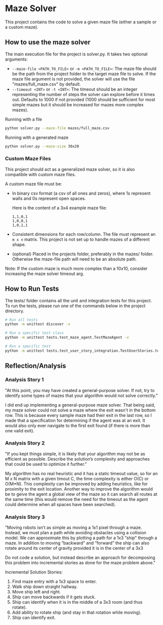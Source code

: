 # Maze Solver

This project contains the code to solve a given maze file (either a sample or a custom maze).

## How to use the maze solver

The main execution file for the project is solver.py. It takes two optional
arguments:

- `--maze-file <PATH_TO_FILE>` or `-m <PATH_TO_FILE>`: The maze file should be
    the path from the project folder to the target maze file to solve. If the 
    maze file argument is not provided, the solver will use the file
    "mazes/full_maze.csv" by default.
- `--timeout <INT>` or `-t <INT>`: The timeout should be an integer
    representing the number of steps the solver can explore before it times
    out. Defaults to 1000 if not provided (1000 should be sufficient for most
    simple mazes but it should be increased for mazes more complex mazes).

Running with a file
```bash
python solver.py --maze-file mazes/full_maze.csv
```

Running with a generated maze
```bash
python solver.py --maze-size 30x20
```

### Custom Maze Files

This project should act as a generalized maze solver, so it is also compatible
with custom maze files.


A custom maze file must be:
- In binary csv format (a csv of all ones and zeros), where 1s represent walls
  and 0s represent open spaces.
    
    Here is the content of a 3x4 example maze file:
    ```
    1,1,0,1
    1,0,0,1
    1,0,1,1
    ```
- Consistent dimensions for each row/column. The file must represent an `m x n`
  matrix. This project is not set up to handle mazes of a different shape.
- (optional) Placed in the projects folder, preferably in the mazes/ folder.
  Otherwise the maze-file path will need to be an absolute path.

Note: If the custom maze is much more complex than a 10x10, consider increasing the maze solver timeout arg.


## How to Run Tests

The tests/ folder contains all the unit and integration tests for this project.
To run the tests, please run one of the commands below in the project directory.

```bash
# Run all tests
python -m unittest discover -v

# Run a specific test class
python -m unittest tests.test_maze_agent.TestMazeAgent -v

# Run a specific test
python -m unittest tests.test_user_story_integration.TestUserStories.test_full_maze
```

## Reflection/Analysis

### Analysis Story 1
"At this point, you may have created a general-purpose solver. If not, try to identify some types of
mazes that your algorithm would not solve correctly."

I did end up implementing a general-purpose maze solver. That being said, my maze solver could not solve a maze where the exit wasn't in the bottom row. This is because every sample maze had their exit in the last row, so I made that a specification for determining if the agent was at an exit. It would also only ever navigate to the first exit found (if there is more than one valid exit).

### Analysis Story 2
"If you kept things simple, it is likely that your algorithm may not be as efficient as possible.
Describe the solution’s complexity and approaches that could be used to optimize it further."

My algorithm has no real heuristic and it has a static timeout value, so for an M x N matrix with a given timout C, the time complexity is either O(C) or O(M*N). This complexity can be improved by adding heuristics, like for proximity to the exit location. Another way to improve the algorithm would be to geive the agent a global view of the maze so it can search all routes at the same time (this would remove the need for the timeout as the agent could determine when all spaces have been searched).

### Analysis Story 3
"Moving robots isn’t as simple as moving a 1x1 pixel through a maze. Instead, we must plan a
path while avoiding obstacles using a collision model. We can approximate this by plotting a
path for a 1x3 “ship” through a maze. In addition to moving “backward” and “forward” the ship
can also rotate around its center of gravity provided it is in the center of a 3x3

Do not code a solution, but instead describe an approach for decomposing this problem into
incremental stories as done for the maze problem above."

Incremental Solution Stories:
1) Find maze entry with a 1x3 space to enter.
2) Walk ship down straight hallway.
3) Move ship left and right.
4) Ship can move backwards if it gets stuck.
4) Ship can identify when it is in the middle of a 3x3 room (and thus rotate).
5) Add ability to rotate ship (and stay in that rotation while moving).
6) Ship can identify exit.